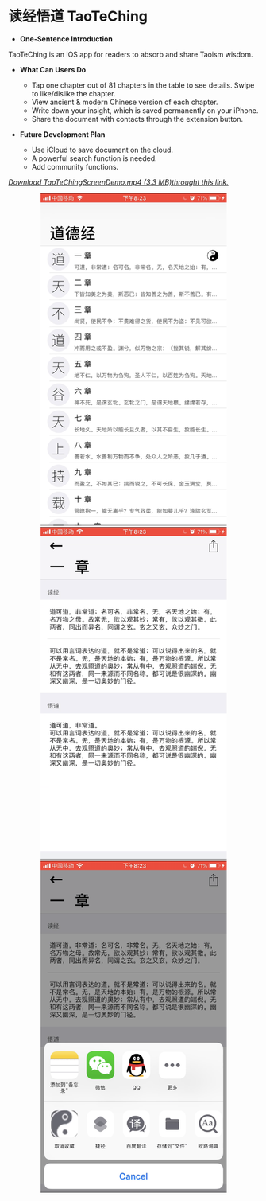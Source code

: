 # 读经悟道 TaoTeChing
* **One-Sentence Introduction**

TaoTeChing is an iOS app for readers to absorb and share Taoism wisdom.

* **What Can Users Do**
    * Tap one chapter out of 81 chapters in the table to see details. Swipe to like/dislike the chapter.
    * View ancient & modern Chinese version of each chapter.
    * Write down your insight, which is saved permanently on your iPhone.
    * Share the document with contacts through the extension button.

* **Future Development Plan**
    * Use iCloud to save document on the cloud.
    * A powerful search function is needed.
    * Add community functions.

*[Download TaoTeChingScreenDemo.mp4 (3.3 MB)throught this link.](https://raw.githubusercontent.com/TankKevin/TaoTeChing/master/TaoTeChingDemo.mp4)*

<div align=center><img width="375" src="Screenshots/IMG_0304.PNG"/></div>

<div align=center><img width="375" src="Screenshots/IMG_0305.PNG"/></div>

<div align=center><img width="375" src="Screenshots/IMG_0306.PNG"/></div>
